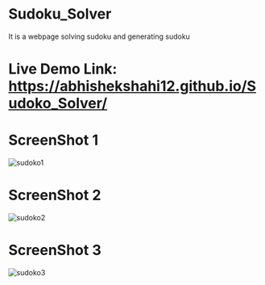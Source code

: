 # Sudoku_Solver
 It is a webpage solving sudoku and generating sudoku
 # Live Demo Link: https://abhishekshahi12.github.io/Sudoko_Solver/

 # ScreenShot 1

 ![sudoko1](https://github.com/Abhishekshahi12/Sudoko_Solver/assets/103334623/907dc19d-2a13-4d24-bfe8-c33b320493b6)

# ScreenShot 2

 ![sudoko2](https://github.com/Abhishekshahi12/Sudoko_Solver/assets/103334623/22b38f3d-18fc-454a-aae9-81493ceaab35)

 # ScreenShot 3

 

![sudoko3](https://github.com/Abhishekshahi12/Sudoko_Solver/assets/103334623/4adfd846-ce31-4e00-b929-231bd55f49ba)
